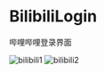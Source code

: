 # BilibiliLogin
哔哩哔哩登录界面

![bilibili1](http://oetpv7kic.bkt.clouddn.com/bilibili1.png)
![bilibili2](http://oetpv7kic.bkt.clouddn.com/bilibili2.png)
